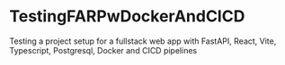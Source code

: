 # TestingFARPwDockerAndCICD
Testing a project setup for a fullstack web app with FastAPI, React, Vite, Typescript, Postgresql, Docker and CICD pipelines
